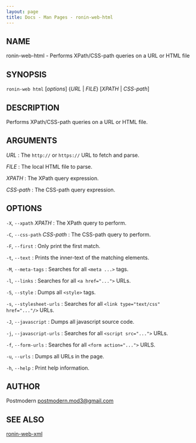 ```yaml
---
layout: page
title: Docs - Man Pages - ronin-web-html
---
```


## NAME

ronin-web-html - Performs XPath/CSS-path queries on a URL or HTML file

## SYNOPSIS

`ronin-web html` [*options*] {*URL* \| *FILE*} [*XPATH* \| *CSS-path*]

## DESCRIPTION

Performs XPath/CSS-path queries on a URL or HTML file.

## ARGUMENTS

*URL*
: The `http://` or `https://` URL to fetch and parse.

*FILE*
: The local HTML file to parse.

*XPATH*
: The XPath query expression.

*CSS-path*
: The CSS-path query expression.

## OPTIONS

`-X`, `--xpath` *XPATH*
: The XPath query to perform.

`-C`, `--css-path` *CSS-path*
: The CSS-path query to perform.

`-F`, `--first`
: Only print the first match.

`-t`, `--text`
: Prints the inner-text of the matching elements.

`-M`, `--meta-tags`
: Searches for all `<meta ...>` tags.

`-l`, `--links`
: Searches for all `<a href="...">` URLs.

`-S`, `--style`
: Dumps all `<style>` tags.

`-s`, `--stylesheet-urls`
: Searches for all `<link type="text/css" href="..."/>` URLs.

`-J`, `--javascript`
: Dumps all javascript source code.

`-j`, `--javascript-urls`
: Searches for all `<script src="...">` URLs.

`-f`, `--form-urls`
: Searches for all `<form action="...">` URLS.

`-u`, `--urls`
: Dumps all URLs in the page.

`-h`, `--help`
: Print help information.

## AUTHOR

Postmodern <postmodern.mod3@gmail.com>

## SEE ALSO

[ronin-web-xml](ronin-web-xml.1.html)

